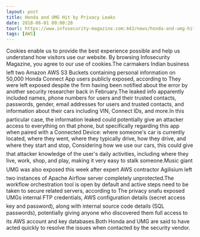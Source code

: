 ```yaml
---
layout: post
title: Honda and UMG Hit by Privacy Leaks
date: 2018-06-01 09:00:28
tourl: https://www.infosecurity-magazine.com:443/news/honda-and-umg-hit-by-privacy-leaks/
tags: [AWS]
---
```

Cookies enable us to provide the best experience possible and help us understand how visitors use our website. By browsing Infosecurity Magazine, you agree to our use of cookies.The carmakers Indian business left two Amazon AWS S3 Buckets containing personal information on 50,000 Honda Connect App users publicly exposed, according to They were left exposed despite the firm having been notified about the error by another security researcher back in February.The leaked info apparently included names, phone numbers for users and their trusted contacts, passwords, gender, email addresses for users and trusted contacts, and information about their cars including VIN, Connect IDs, and more.In this particular case, the information leaked could potentially give an attacker access to everything on that phone, but specifically regarding this app when paired with a Connected Device: where someone's car is currently located, where they went, where they typically drive, how they drive, and where they start and stop, Considering how we use our cars, this could give that attacker knowledge of the user's daily activities, including where they live, work, shop, and play, making it very easy to stalk someone.Music giant UMG was also exposed this week after expert AWS contractor Agilisium left two instances of Apache Airflow server completely unprotected.The workflow orchestration tool is open by default and active steps need to be taken to secure related servers, according to The privacy snafu exposed UMGs internal FTP credentials, AWS configuration details (secret access key and password), along with internal source code details (SQL passwords), potentially giving anyone who discovered them full access to its AWS account and key databases.Both Honda and UMG are said to have acted quickly to resolve the issues when contacted by the security vendor.